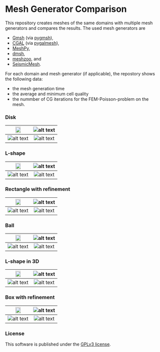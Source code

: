 # Mesh Generator Comparison

This repository creates meshes of the same domains with multiple mesh generators and
compares the results. The used mesh generators are

  * [Gmsh](https://gmsh.info/) (via [pygmsh](https://github.com/nschloe/pygmsh)),
  * [CGAL](https://www.cgal.org/) (via [pygalmesh](https://github.com/nschloe/pygalmesh)),
  * [MeshPy](https://github.com/inducer/meshpy),
  * [dmsh](https://github.com/nschloe/dmsh),
  * [meshzoo](https://github.com/nschloe/meshzoo), and
  * [SeismicMesh](https://github.com/krober10nd/SeismicMesh).

For each domain and mesh generator (if applicable), the repostory shows the following data:
   * the mesh generation time
   * the average and minimum cell quality
   * the nummber of CG iterations for the FEM-Poisson-problem on the mesh.

### Disk

<img src="https://github.com/nschloe/meshgen-comparison/blob/gh-pages/disk-mesh.png?raw=true" width="50%"> | ![alt text](https://github.com/nschloe/meshgen-comparison/blob/gh-pages/disk-times.svg?raw=true) |
:-------------:|:-----------------:|
| ![alt text](https://github.com/nschloe/meshgen-comparison/blob/gh-pages/disk-quality.svg?raw=true) | ![alt text](https://github.com/nschloe/meshgen-comparison/blob/gh-pages/disk-poisson.svg?raw=true)


### L-shape

<img src="https://github.com/nschloe/meshgen-comparison/blob/gh-pages/l-shape-mesh.png?raw=true" width="50%"> | ![alt text](https://github.com/nschloe/meshgen-comparison/blob/gh-pages/l_shape-times.svg?raw=true) |
:-------------:|:-----------------:|
| ![alt text](https://github.com/nschloe/meshgen-comparison/blob/gh-pages/l_shape-quality.svg?raw=true) | ![alt text](https://github.com/nschloe/meshgen-comparison/blob/gh-pages/l_shape-poisson.svg?raw=true)


### Rectangle with refinement

<img src="https://github.com/nschloe/meshgen-comparison/blob/gh-pages/rect-with-refinement-mesh.png?raw=true" width="50%"> | ![alt text](https://github.com/nschloe/meshgen-comparison/blob/gh-pages/rect_with_refinement-times.svg?raw=true) |
:-------------:|:-----------------:|
| ![alt text](https://github.com/nschloe/meshgen-comparison/blob/gh-pages/rect_with_refinement-quality.svg?raw=true) | ![alt text](https://github.com/nschloe/meshgen-comparison/blob/gh-pages/rect_with_refinement-poisson.svg?raw=true)

### Ball

<img src="https://github.com/nschloe/meshgen-comparison/blob/gh-pages/ball-mesh.png?raw=true" width="50%"> | ![alt text](https://github.com/nschloe/meshgen-comparison/blob/gh-pages/ball-times.svg?raw=true) |
:-------------:|:-----------------:|
| ![alt text](https://github.com/nschloe/meshgen-comparison/blob/gh-pages/ball-quality.svg?raw=true) | ![alt text](https://github.com/nschloe/meshgen-comparison/blob/gh-pages/ball-poisson.svg?raw=true)

### L-shape in 3D

<img src="https://github.com/nschloe/meshgen-comparison/blob/gh-pages/l-shape-3d-mesh.png?raw=true" width="50%"> | ![alt text](https://github.com/nschloe/meshgen-comparison/blob/gh-pages/l_shape_3d-times.svg?raw=true) |
:-------------:|:-----------------:|
| ![alt text](https://github.com/nschloe/meshgen-comparison/blob/gh-pages/l_shape_3d-quality.svg?raw=true) | ![alt text](https://github.com/nschloe/meshgen-comparison/blob/gh-pages/l_shape_3d-poisson.svg?raw=true)

### Box with refinement

<img src="https://github.com/nschloe/meshgen-comparison/blob/gh-pages/box-with-refinement-mesh.png?raw=true" width="50%"> | ![alt text](https://github.com/nschloe/meshgen-comparison/blob/gh-pages/box_with_refinement-times.svg?raw=true) |
:-------------:|:-----------------:|
| ![alt text](https://github.com/nschloe/meshgen-comparison/blob/gh-pages/box_with_refinement-quality.svg?raw=true) | ![alt text](https://github.com/nschloe/meshgen-comparison/blob/gh-pages/box_with_refinement-poisson.svg?raw=true)

### License
This software is published under the [GPLv3 license](https://www.gnu.org/licenses/gpl-3.0.en.html).
